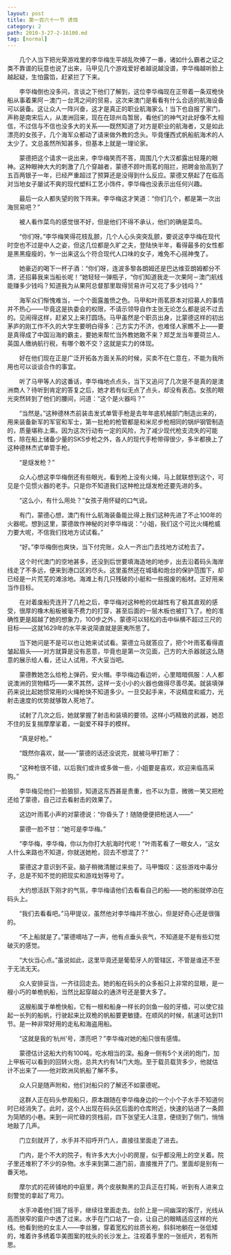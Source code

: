 ```yaml
---
layout: post
title: 第一百六十一节 诱饵
category: 2
path: 2010-3-27-2-16100.md
tag: [normal]
---
```


　　几个人当下把光荣游戏里的李华梅生平胡乱吹捧了一番，诸如什么霸者之证之类不靠谱的玩意也说了出来，马甲见几个游戏爱好者越说越没谱，李华梅越听脸上越起疑，生怕露馅，赶紧拦了下来。

　　李华梅倒也没多问，言谈之下他们了解到，这位李华梅现在正带着一条双桅快船从事着果阿－澳门－台湾之间的贸易，这次来澳门是看看有什么合适的航海设备可以装备。这让众人一阵兴奋，这才是真正的职业航海家么！当下也自报了家门，声称是南宋后人，从澳洲回来，现在在琼州岛暂居，看他们的神气对此好像不太相信，不过信与不信也没多大的关系——既然知道了对方是职业的航海者，又是如此漂亮的女孩子，几个海军众都动了请来做外教的念头。毕竟懂西式帆船航海术的人太少了。文总虽然所知甚多，但基本上就是一理论家。

　　蒙德把这个请求一说出来，李华梅笑而不答，周围几个大汉都露出轻蔑的眼神。这种眼神大大的刺激了几个穿越者，蒙德不顾叶雨茗的阻拦，把聘金抬高到了五百两银子一年，已经严重超过了预算还是没得到什么反应。蒙德又祭起了在临高对当地女子屡试不爽的现代塑料工艺小饰件，李华梅也没表示出任何兴趣。

　　最后一众人都失望的败下阵来。李华梅这才笑道：“你们几个，都是第一次出海贸易吧？”

　　被人看作菜鸟的感觉很不好，但是他们不得不承认，他们的确是菜鸟。

　　“你们呀。”李华梅笑得花枝乱颤，几个人心头突突乱颤，要说这李华梅在现代时空也不过是中人之姿，但这几位都是久旷之夫，登陆快半年，看得最多的女性都是黑黑瘦瘦的，乍一出来这么个符合现代人口味的女子，难免不心摇神曳了。

　　她豪迈的喝下一杯子酒：“你们呀，连波多黎各朗姆还是巴达维亚朗姆都分不清，还招募我来当船长呢！”她轻轻一弹瓶子，“你们知道我走一次果阿－澳门航线能赚多少钱吗？知道我为从果阿总督那里取得贸易许可又花了多少钱吗？”

　　海军众们惭愧难当，一个个面露羞愤之色。马甲和叶雨茗原本对招募人的事情并不热心——毕竟这是执委会的权限，不请示领导自作主张无论怎么都是说不过去的。见闹得这样，赶紧又上来打圆场。马甲虽然是个职员出身，比蒙德这样的初出茅庐的刚工作不久的大学生要明白得多：己方实力不济，也难怪人家瞧不上——要是真得成了中国沿海的霸主，要她来帮忙当外教她敢不来？郑芝龙当年要荷兰人、英国人缴纳航行税，有哪个敢不交？这就是实力的体现。

　　好在他们现在正是广泛开拓各方面关系的时候，买卖不在仁意在，不能为我所用也可以谈谈合作的事宜。

　　听了马甲等人的这番话，李华梅地点点头，当下又追问了几次是不是真的是澳洲商人？待听到肯定的答复之后，她才若有似无点了点头，却没有表态。女孩的眼光突然转到了他们的腰间，问道：“这个是火器吗？”

　　“当然是。”这种德林杰前装击发式单管手枪是去年年底机械部门制造出来的，用来装备新军的军官和军士，第一批枪的枪管都是和米尼步枪相同的锅炉钢管制造的，质量堪称上乘。因为这次行动有一定的风险，为了减少现代枪支流失的可能性，除在船上储备少量的SKS步枪之外，各人的现代手枪带得很少，多半都换上了这种德林杰式单管手枪。

　　“是燧发枪？”

　　众人心想这李华梅倒还有些眼光，看到枪上没有火绳，马上就联想到这个，可见是个见惯火器的老手。只是你不知道我们这种枪比燧发枪还要先进的多。

　　“这么小，有什么用处？”女孩子用怀疑的口气说。

　　有门，蒙德心想，澳门有什么航海装备能比得上我们这种先进了不止100年的火器呢。想到这里，蒙德故作神秘的对李华梅说：“小姐，我们这个可比火绳枪威力要大呢，不信我们找地方试试看。”

　　“好。”李华梅倒也爽快，当下付完账，众人一齐出门去找地方试枪去了。

　　这个时代澳门的空地甚多，还没到后世要填海造地的地步，出去沿着码头海岸线走了不多远，便来到港口区的尽头。这里虽然还在城墙和炮台的保护范围下，却已经是一片荒芜的滩涂地。海滩上有几只残破的小艇和一些报废的船材。正好用来当作目标。

　　在对着废船壳连开了几枪之后，李华梅对这种枪的优越性有了极其直观的感受，很厚的橡木船板被毫不费力的打穿，甚至后面的一层木板也被打飞了。枪的准确性更是超越了她的想象力，100步之外，蒙德可以轻松的击中纵横不超过三尺的目标——这就1629年的水平来说简直就是匪夷所思了。

　　当下她问是不是可以也让她来试试看。蒙德立马就答应了，把个叶雨茗看得直皱起眉头——对方就算是没有恶意，毕竟也是第一次见面，己方的大杀器就这么随意的展示给人看，还让人试用，不大妥当吧。

　　蒙德教她怎么给枪上弹药，安火帽。李华梅边看边听，心里暗暗佩服：人人都说澳洲的货物精巧——果不其然，这样一支小小的火器也做得尽善尽美。就装填弹药来说比起她惯常用的火绳枪快不知道多少。一旦交起手来，不说精度和威力，光射击速度的优势就够致人死地了。

　　试射了几次之后，她就掌握了射击和装填的要领。这样小巧精致的武器，她忍不住的反复揣摩摩挲着，一副爱不释手的模样。

　　“真是好枪。”

　　“既然你喜欢，就——”蒙德的话还没说完，就被马甲打断了：

　　“这种枪很不错，以后我们或许或多做一些，小姐要是喜欢，欢迎来临高采购。”

　　李华梅见他们一脸狼狈，知道这东西甚是贵重，也不以为意，微微一笑又把枪还给了蒙德，自己过去看射击的效果了。

　　这边叶雨茗小声的对蒙德说：“你昏头了！随随便便把枪送人——”

　　蒙德一脸不甘：“她可是李华梅。”

　　“李华梅，李华梅，你以为你打大航海时代呢！”叶雨茗看了一眼女人，“这女人什么来路也不知道，你就送她枪，回去不想混了？”

　　蒙德这才意识到不妥。脑子稍微清醒过来些了。马甲慨叹：这些游戏中毒分子，总是不知不觉的把现实和游戏划等号了。

　　大约想活跃下刚才的气氛，李华梅请他们去看看自己的船——她的船就停泊在码头上。

　　“我们去看看吧。”马甲提议，虽然他对李华梅并不放心，但是好奇心还是很强的。

　　“不上船就是了。”蒙德嘀咕了一声，他有点垂头丧气，不知道是不是有些幻觉破灭的感觉。

　　“大伙当心点。”虽说如此，这里毕竟还是葡萄牙人的管辖区，不管是谁还不至于无法无天。

　　众人安排妥当，一齐往回走去。她的船在码头的众多船只上非常的显眼，是一艘小巧的单桅帆船，当然比起穿越众的通济号还是要大多了。

　　这艘船属于单桅快船，它有一根和船身一样长的剑鱼一般的牙樯，可以使它挂起一长列的船帆，行驶起来比双桅的帆船要更敏捷。在顺风的时候，航速可达到11节。是一种非常好用的走私和海盗用船。

　　“这就是我的‘杭州’号，漂亮吧？”李华梅对她的船只很有感情。

　　蒙德估计这船大约有100吨，吃水相当的深。船身一侧有5个关闭的炮门，加上甲板可以看到的回转火炮，总共大约有14门大炮。至于载员载货多少，他就估计不出来了——他对欧洲风帆船了解不多。

　　众人只是随声附和，他们对船只的了解还不如蒙德呢。

　　这群人正在码头参观船只，原本跟随在李华梅身边的一个小个子水手不知道何时已经消失了。此时，这个人出现在码头区后面的仓库附近，快速的钻进了一条颇为简陋的小巷。来到一间忙碌的货栈前，四下张望无人注意，便绕到了侧门，悄悄地敲了几声。

　　门立刻就开了，水手并不招呼开门人，直接往里面走了进去。

　　门内，是个不大的院子，有许多大大小小的房屋，似乎都没用上的空关着。院子里还堆积了不少的杂物。水手来到第二道门前，直接推开了门。里面却是别有一番天地。

　　摩尔式的花砖铺地的中庭里，两个皮肤黝黑的卫兵正在打盹，听到有人进来立刻警觉的拿起了弯刀。

　　水手冲着他们摇了摇手，继续往里面走去。台阶上是一间幽深的客厅，光线从高而狭窄的窗户中透了过来。水手在门口站了一会，让自己的眼睛适应这样的光线。他看到他的女主人——李丝雅，穿着宽松的丝质长袍，斜斜地躺在一张低矮的，堆着许多绣着华美图案的枕头的长沙发上。注视着手里的一张纸片，若有所思。
